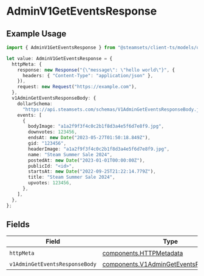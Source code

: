 # AdminV1GetEventsResponse

## Example Usage

```typescript
import { AdminV1GetEventsResponse } from "@steamsets/client-ts/models/operations";

let value: AdminV1GetEventsResponse = {
  httpMeta: {
    response: new Response("{\"message\": \"hello world\"}", {
      headers: { "Content-Type": "application/json" },
    }),
    request: new Request("https://example.com"),
  },
  v1AdminGetEventsResponseBody: {
    dollarSchema:
      "https://api.steamsets.com/schemas/V1AdminGetEventsResponseBody.json",
    events: [
      {
        bodyImage: "a1a2f9f3f4c0c2b1f8d3a4e5f6d7e8f9.jpg",
        downvotes: 123456,
        endsAt: new Date("2023-05-27T01:50:18.849Z"),
        gid: "123456",
        headerImage: "a1a2f9f3f4c0c2b1f8d3a4e5f6d7e8f9.jpg",
        name: "Steam Summer Sale 2024",
        postedAt: new Date("2023-01-01T00:00:00Z"),
        publicId: "<id>",
        startsAt: new Date("2022-09-25T21:22:14.779Z"),
        title: "Steam Summer Sale 2024",
        upvotes: 123456,
      },
    ],
  },
};
```

## Fields

| Field                                                                                              | Type                                                                                               | Required                                                                                           | Description                                                                                        |
| -------------------------------------------------------------------------------------------------- | -------------------------------------------------------------------------------------------------- | -------------------------------------------------------------------------------------------------- | -------------------------------------------------------------------------------------------------- |
| `httpMeta`                                                                                         | [components.HTTPMetadata](../../models/components/httpmetadata.md)                                 | :heavy_check_mark:                                                                                 | N/A                                                                                                |
| `v1AdminGetEventsResponseBody`                                                                     | [components.V1AdminGetEventsResponseBody](../../models/components/v1admingeteventsresponsebody.md) | :heavy_minus_sign:                                                                                 | OK                                                                                                 |
